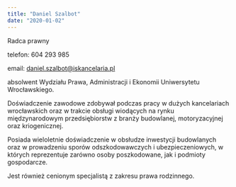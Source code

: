 ```yaml
---
title: "Daniel Szalbot"
date: "2020-01-02"
---
```

Radca prawny

telefon: 604 293 985

email: daniel.szalbot@iskancelaria.pl

absolwent Wydziału Prawa, Administracji i Ekonomii Uniwersytetu Wrocławskiego.

Doświadczenie zawodowe zdobywał podczas pracy w dużych kancelariach wrocławskich oraz w trakcie obsługi wiodących na rynku międzynarodowym przedsiębiorstw z branży budowlanej, motoryzacyjnej oraz kriogenicznej.

Posiada wieloletnie doświadczenie w obsłudze inwestycji budowlanych oraz w prowadzeniu sporów odszkodowawczych i ubezpieczeniowych, w których reprezentuje zarówno osoby poszkodowane, jak i podmioty gospodarcze.

Jest również cenionym specjalistą z zakresu prawa rodzinnego.
